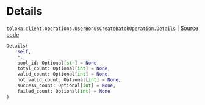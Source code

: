 # Details
`toloka.client.operations.UserBonusCreateBatchOperation.Details` | [Source code](https://github.com/Toloka/toloka-kit/blob/v1.2.0.post1/src/client/operations.py#L366)

```python
Details(
    self,
    *,
    pool_id: Optional[str] = None,
    total_count: Optional[int] = None,
    valid_count: Optional[int] = None,
    not_valid_count: Optional[int] = None,
    success_count: Optional[int] = None,
    failed_count: Optional[int] = None
)
```

